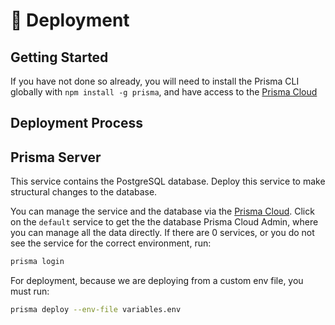 # 🚀 Deployment

## Getting Started

If you have not done so already, you will need to install the Prisma CLI globally with `npm install -g prisma`, and have access to the [Prisma Cloud](https://app.prisma.io/login)

## Deployment Process

## Prisma Server

This service contains the PostgreSQL database. Deploy this service to make structural changes to the database.

You can manage the service and the database via the [Prisma Cloud](https://app.prisma.io/login). Click on the `default` service to get the the database Prisma Cloud Admin, where you can manage all the data directly. If there are 0 services, or you do not see the service for the correct environment, run:

```bash
prisma login
```

For deployment, because we are deploying from a custom env file, you must run:

```bash
prisma deploy --env-file variables.env
```